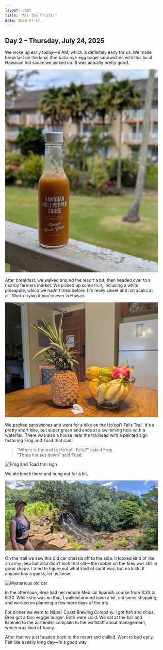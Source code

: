 ```yaml
---
layout: post
title: "All the fruits!"
date: 2025-07-24
---
```


## Day 2 – Thursday, July 24, 2025

We woke up early today—6 AM, which is definitely early for us. We made breakfast on the lanai (the balcony): egg bagel sandwiches with this local Hawaiian hot sauce we picked up. It was actually pretty good.

![Hawaiian hot sauce](/assets/hot_sauce.jpg)

After breakfast, we walked around the resort a bit, then headed over to a nearby farmers market. We picked up some fruit, including a white pineapple, which we hadn't tried before. It's really sweet and not acidic at all. Worth trying if you're ever in Hawaii.

![Fruit from farmers market](/assets/fruit.jpg)

We packed sandwiches and went for a hike on the Ho'opi'i Falls Trail. It's a pretty short hike, but super green and ends at a swimming hole with a waterfall. There was also a house near the trailhead with a painted sign featuring Frog and Toad that said:

> "Where is the trail to Ho'opi'i Falls?" asked Frog.  \
> "Three houses down" said Toad.

![Frog and Toad trail sign](/assets/frog_and_toad.jpg)

We ate lunch there and hung out for a bit.

![Ho'opi'i Falls swimming hole](/assets/falls.jpg)

On the trail we saw this old car chassis off to the side. It looked kind of like an army jeep but also didn’t look that old—the rubber on the tires was still in good shape. I tried to figure out what kind of car it was, but no luck. If anyone has a guess, let us know.

![Mysterious old car](/assets/old_car.jpg)


In the afternoon, Brea had her remote Medical Spanish course from 3:30 to 6:30. While she was on that, I walked around town a bit, did some shopping, and worked on planning a few more days of the trip.

For dinner we went to Nāpali Coast Brewing Company. I got fish and chips, Brea got a taro veggie burger. Both were solid. We sat at the bar and listened to the bartender complain to the waitstaff about management, which was kind of funny.

After that we just headed back to the resort and chilled. Went to bed early. Felt like a really long day—in a good way.